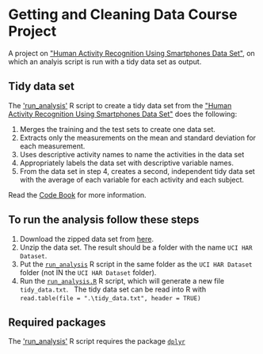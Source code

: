 # Getting and Cleaning Data Course Project
A project on ["Human Activity Recognition Using Smartphones Data Set"](http://archive.ics.uci.edu/ml/datasets/Human+Activity+Recognition+Using+Smartphones), on which an analyis script is run with a tidy data set as output.

## Tidy data set
The ['run_analysis']() R script to create a tidy data set from the ["Human Activity Recognition Using Smartphones Data Set"](http://archive.ics.uci.edu/ml/datasets/Human+Activity+Recognition+Using+Smartphones) does the following:
1. Merges the training and the test sets to create one data set.
2. Extracts only the measurements on the mean and standard deviation for each measurement.
3. Uses descriptive activity names to name the activities in the data set
4. Appropriately labels the data set with descriptive variable names.
5. From the data set in step 4, creates a second, independent tidy data set with the average of each variable for each activity and each subject.

Read the [Code Book]() for more information.

## To run the analysis follow these steps
1. Download the zipped data set from [here](https://d396qusza40orc.cloudfront.net/getdata%2Fprojectfiles%2FUCI%20HAR%20Dataset.zip).
2. Unzip the data set. The result should be a folder with the name `UCI HAR Dataset`.
3. Put the [`run_analysis`]() R script in the same folder as the `UCI HAR Dataset` folder (not IN the `UCI HAR Dataset` folder).
4. Run the [`run_analysis.R`]() R script, which will generate a new file `tidy_data.txt`.
&nbsp;
    The tidy data set can be read into R with `read.table(file = ".\tidy_data.txt", header = TRUE)`

## Required packages
The ['run_analysis']() R script requires the package [`dplyr`](https://cran.r-project.org/web/packages/dplyr/index.html)